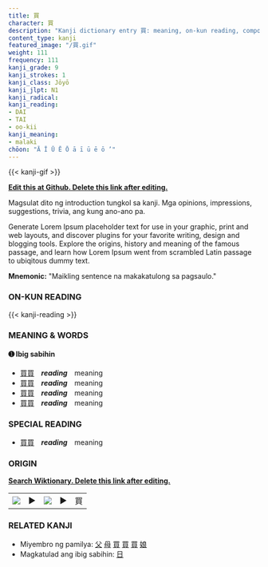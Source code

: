 ```yaml
---
title: 買
character: 買
description: "Kanji dictionary entry 買: meaning, on-kun reading, compounds, origin, related kanji"
content_type: kanji
featured_image: "/買.gif"
weight: 111
frequency: 111
kanji_grade: 9
kanji_strokes: 1
kanji_class: Jōyō
kanji_jlpt: N1
kanji_radical: 
kanji_reading: 
- DAI
- TAI
- oo-kii
kanji_meaning:
- malaki
chōon: "Ā Ī Ū Ē Ō ā ī ū ē ō ’"
---
```

[//]: # (Don't edit the line below. Kanji animated GIF code is automatically generated.)
{{< kanji-gif >}}

[//]: # (Edit below this line.)

**[Edit this at Github. Delete this link after editing.](https://github.com/tim0g/tim/tree/main/content/kanji/買/index.md)**

Magsulat dito ng introduction tungkol sa kanji. Mga opinions, impressions, suggestions, trivia, ang kung ano-ano pa.

Generate Lorem Ipsum placeholder text for use in your graphic, print and web layouts, and discover plugins for your favorite writing, design and blogging tools. Explore the origins, history and meaning of the famous passage, and learn how Lorem Ipsum went from scrambled Latin passage to ubiqitous dummy text.
 
**Mnemonic:** "Maikling sentence na makakatulong sa pagsaulo."

### ON-KUN READING

[//]: # (Don't edit the line below. ON-KUN READING code is automatically generated.)
{{< kanji-reading >}}

### MEANING & WORDS

#### ➊ **Ibig sabihin**
  - [買](../買)[買](../買)　***reading***　meaning
  - [買](../買)[買](../買)　***reading***　meaning
  - [買](../買)[買](../買)　***reading***　meaning
  - [買](../買)[買](../買)　***reading***　meaning

### SPECIAL READING
  - [買](../買)[買](../買)　***reading***　meaning

### ORIGIN

**[Search Wiktionary. Delete this link after editing.](https://wiktionary.org/wiki/買)**
<table class="kanji-table"><tr><td>
<img src="60px-買-bronze.svg.png">
</td><td>▶</td><td>
<img src="60px-買-oracle.svg.png">
</td><td>▶</td>
<td class="kanji-origin">買</td>
</tr></table>

### RELATED KANJI
- Miyembro ng pamilya: [父](../父) [母](../母) [買](../買) [買](../買) [買](../買) [娘](../娘)
- Magkatulad ang ibig sabihin: [日](../日)
